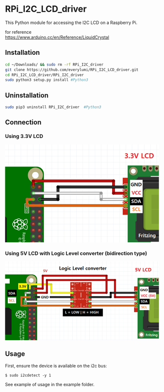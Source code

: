 # RPi_I2C_LCD_driver  

This Python module for accessing the I2C LCD on a Raspberry Pi.  

for reference  
https://www.arduino.cc/en/Reference/LiquidCrystal


## Installation

```sh
cd ~/Downloads/ && sudo rm -rf RPi_I2C_driver
git clone https://github.com/everylumi/RPi_I2C_LCD_driver.git
cd RPi_I2C_LCD_driver/RPi_I2C_driver
sudo python3 setup.py install #Python3
```


## Uninstallation

```sh
sudo pip3 uninstall RPi_I2C_driver  #Python3  
```

  
## Connection 
  
### Using 3.3V LCD  
  
![3.3V I2C LCD](./circuit_image/3.3V_I2C_LCD_70.png)  
  
### Using 5V LCD with Logic Level converter (bidirection type)  
  
![5V I2C LCD Logic Level converter](./circuit_image/5V_I2C_LCD_Logic_Level_converter_70.png)  
  
 
 
## Usage
 
First, ensure the device is available on the i2c bus:

```
$ sudo i2cdetect -y 1
```

See example of usage in the example folder.


